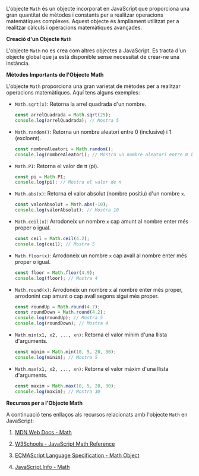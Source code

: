 L'objecte `Math` és un objecte incorporat en JavaScript que proporciona una gran quantitat de mètodes i constants per a realitzar operacions matemàtiques complexes. Aquest objecte és àmpliament utilitzat per a realitzar càlculs i operacions matemàtiques avançades.

**Creació d'un Objecte `Math`**

L'objecte `Math` no es crea com altres objectes a JavaScript. Es tracta d'un objecte global que ja està disponible sense necessitat de crear-ne una instància.

**Mètodes Importants de l'Objecte Math**

L'objecte `Math` proporciona una gran varietat de mètodes per a realitzar operacions matemàtiques. Aquí tens alguns exemples:

- `Math.sqrt(x)`: Retorna la arrel quadrada d'un nombre.

  ```javascript
  const arrelQuadrada = Math.sqrt(25);
  console.log(arrelQuadrada); // Mostra 5
  ```

- `Math.random()`: Retorna un nombre aleatori entre 0 (inclusive) i 1 (excloent).

  ```javascript
  const nombreAleatori = Math.random();
  console.log(nombreAleatori); // Mostra un nombre aleatori entre 0 i 1
  ```

- `Math.PI`: Retorna el valor de π (pi).

  ```javascript
  const pi = Math.PI;
  console.log(pi); // Mostra el valor de π
  ```

- `Math.abs(x)`: Retorna el valor absolut (nombre positiu) d'un nombre `x`.

  ```javascript
  const valorAbsolut = Math.abs(-10);
  console.log(valorAbsolut); // Mostra 10
  ```

- `Math.ceil(x)`: Arrodoneix un nombre `x` cap amunt al nombre enter més proper o igual.

  ```javascript
  const ceil = Math.ceil(4.2);
  console.log(ceil); // Mostra 5
  ```

- `Math.floor(x)`: Arrodoneix un nombre `x` cap avall al nombre enter més proper o igual.

  ```javascript
  const floor = Math.floor(4.9);
  console.log(floor); // Mostra 4
  ```

- `Math.round(x)`: Arrodoneix un nombre `x` al nombre enter més proper, arrodonint cap amunt o cap avall segons sigui més proper.

  ```javascript
  const roundUp = Math.round(4.7);
  const roundDown = Math.round(4.2);
  console.log(roundUp); // Mostra 5
  console.log(roundDown); // Mostra 4
  ```

- `Math.min(x1, x2, ..., xn)`: Retorna el valor mínim d'una llista d'arguments.

  ```javascript
  const minim = Math.min(10, 5, 20, 30);
  console.log(minim); // Mostra 5
  ```

- `Math.max(x1, x2, ..., xn)`: Retorna el valor màxim d'una llista d'arguments.

  ```javascript
  const maxim = Math.max(10, 5, 20, 30);
  console.log(maxim); // Mostra 30
  ```

**Recursos per a l'Objecte Math**

A continuació tens enllaços als recursos relacionats amb l'objecte `Math` en JavaScript:

1. [MDN Web Docs - Math](https://developer.mozilla.org/ca/docs/Web/JavaScript/Reference/Global_Objects/Math)

2. [W3Schools - JavaScript Math Reference](https://www.w3schools.com/jsref/jsref_obj_math.asp)

3. [ECMAScript Language Specification - Math Object](https://tc39.es/ecma262/#sec-math-object)

4. [JavaScript.Info - Math](https://javascript.info/math)
